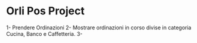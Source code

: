 # Orli Pos Project

1- Prendere Ordinazioni 
2- Mostrare ordinazioni in corso divise in categoria Cucina, Banco e Caffetteria.
3- 
